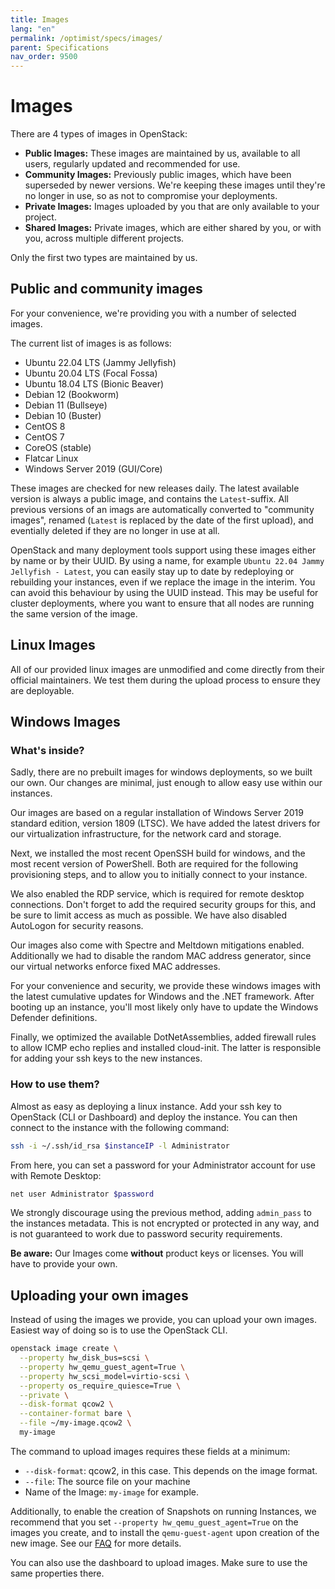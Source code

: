 ```yaml
---
title: Images
lang: "en"
permalink: /optimist/specs/images/
parent: Specifications
nav_order: 9500
---
```


# Images

There are 4 types of images in OpenStack:

- **Public Images:** These images are maintained by us, available to all users, regularly updated and recommended for use.
- **Community Images:** Previously public images, which have been superseded by newer versions. We're keeping these images until they're no longer in use, so as not to compromise your deployments.
- **Private Images:** Images uploaded by you that are only available to your project.
- **Shared Images:** Private images, which are either shared by you, or with you, across multiple different projects.

Only the first two types are maintained by us.

## Public and community images

For your convenience, we're providing you with a number of selected images.

The current list of images is as follows:

- Ubuntu 22.04 LTS (Jammy Jellyfish)
- Ubuntu 20.04 LTS (Focal Fossa)
- Ubuntu 18.04 LTS (Bionic Beaver)
- Debian 12 (Bookworm)
- Debian 11 (Bullseye)
- Debian 10 (Buster)
- CentOS 8
- CentOS 7
- CoreOS (stable)
- Flatcar Linux
- Windows Server 2019 (GUI/Core)

These images are checked for new releases daily. The latest available version is always a public image, and contains the `Latest`-suffix. All previous versions of an imags are automatically converted to "community images", renamed (`Latest` is replaced by the date of the first upload), and eventially deleted if they are no longer in use at all.

OpenStack and many deployment tools support using these images either by name or by their UUID. By using a name, for example `Ubuntu 22.04 Jammy Jellyfish - Latest`, you can easily stay up to date by redeploying or rebuilding your instances, even if we replace the image in the interim. You can avoid this behaviour by using the UUID instead. This may be useful for cluster deployments, where you want to ensure that all nodes are running the same version of the image.

## Linux Images

All of our provided linux images are unmodified and come directly from their official maintainers. We test them during the upload process to ensure they are deployable.

## Windows Images

### What's inside?

Sadly, there are no prebuilt images for windows deployments, so we built our own. Our changes are minimal, just enough to allow easy use within our instances.

Our images are based on a regular installation of Windows Server 2019 standard edition, version 1809 (LTSC). We have added the latest drivers for our virtualization infrastructure, for the network card and storage.

Next, we installed the most recent OpenSSH build for windows, and the most recent version of PowerShell. Both are required for the following provisioning steps, and to allow you to initially connect to your instance.

We also enabled the RDP service, which is required for remote desktop connections. Don't forget to add the required security groups for this, and be sure to limit access as much as possible. We have also disabled AutoLogon for security reasons.

Our images also come with Spectre and Meltdown mitigations enabled. Additionally we had to disable the random MAC address generator, since our virtual networks enforce fixed MAC addresses.

For your convenience and security, we provide these windows images with the latest cumulative updates for Windows and the .NET framework. After booting up an instance, you'll most likely only have to update the Windows Defender definitions.

Finally, we optimized the available DotNetAssemblies, added firewall rules to allow ICMP echo replies and installed cloud-init. The latter is responsible for adding your ssh keys to the new instances.

### How to use them?

Almost as easy as deploying a linux instance. Add your ssh key to OpenStack (CLI or Dashboard) and deploy the instance. You can then connect to the instance with the following command:

```bash
ssh -i ~/.ssh/id_rsa $instanceIP -l Administrator
```

From here, you can set a password for your Administrator account for use with Remote Desktop:

```bash
net user Administrator $password
```

We strongly discourage using the previous method, adding `admin_pass` to the instances metadata. This is not encrypted or protected in any way, and is not guaranteed to work due to password security requirements.

**Be aware:** Our Images come **without** product keys or licenses. You will have to provide your own.

## Uploading your own images

Instead of using the images we provide, you can upload your own images. Easiest way of doing so is to use the OpenStack CLI.

```bash
openstack image create \
  --property hw_disk_bus=scsi \
  --property hw_qemu_guest_agent=True \
  --property hw_scsi_model=virtio-scsi \
  --property os_require_quiesce=True \
  --private \
  --disk-format qcow2 \
  --container-format bare \
  --file ~/my-image.qcow2 \
  my-image
```

The command to upload images requires these fields at a minimum:

- `--disk-format`: qcow2, in this case. This depends on the image format.
- `--file`: The source file on your machine
- Name of the Image: `my-image` for example.

Additionally, to enable the creation of Snapshots on running Instances, we recommend that you set `--property hw_qemu_guest_agent=True` on the images you create, and to install the `qemu-guest-agent` upon creation of the new image. See our [FAQ](https://docs.gec.io/de/optimist/faq/#why-am-i-unable-to-create-a-snapshot-of-a-running-instance) for more details.

You can also use the dashboard to upload images. Make sure to use the same properties there.
